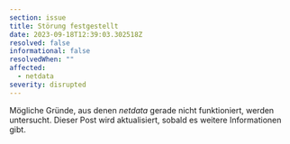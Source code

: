```yaml
---
section: issue
title: Störung festgestellt
date: 2023-09-18T12:39:03.302518Z
resolved: false
informational: false
resolvedWhen: ""
affected:
  - netdata
severity: disrupted
---
```

Mögliche Gründe, aus denen *netdata* gerade nicht funktioniert, werden untersucht. Dieser Post wird aktualisiert, sobald es weitere Informationen gibt.

        